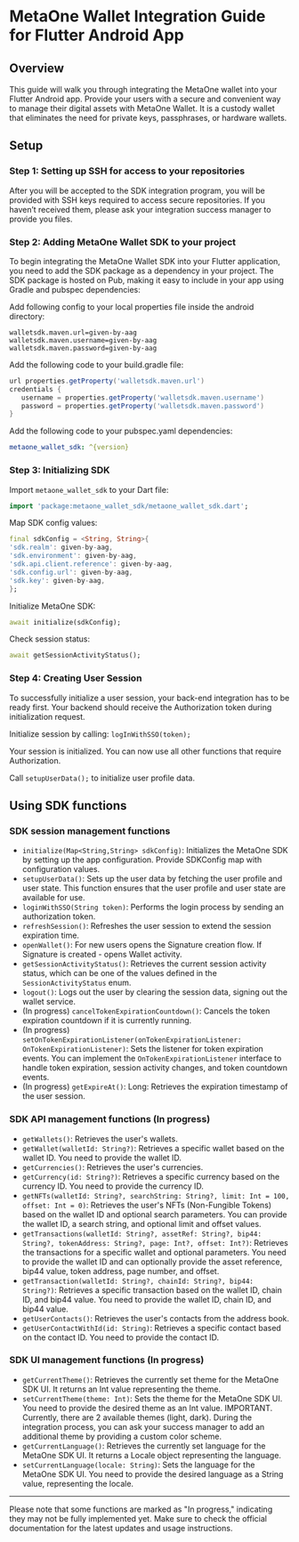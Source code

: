 # MetaOne Wallet Integration Guide for Flutter Android App

## Overview

This guide will walk you through integrating the MetaOne wallet into your Flutter Android app. Provide your users with a secure and convenient way to manage their digital assets with MetaOne Wallet. It is a custody wallet that eliminates the need for private keys, passphrases, or hardware wallets.

## Setup

### Step 1: Setting up SSH for access to your repositories

After you will be accepted to the SDK integration program, you will be provided with SSH keys required to access secure repositories. If you haven’t received them, please ask your integration success manager to provide you files.

### Step 2: Adding MetaOne Wallet SDK to your project

To begin integrating the MetaOne Wallet SDK into your Flutter application, you need to add the SDK package as a dependency in your project. The SDK package is hosted on Pub, making it easy to include in your app using Gradle and pubspec dependencies:

Add following config to your local properties file inside the android directory:
```
walletsdk.maven.url=given-by-aag
walletsdk.maven.username=given-by-aag
walletsdk.maven.password=given-by-aag
```

Add the following code to your build.gradle file:
```gradle
url properties.getProperty('walletsdk.maven.url')
credentials {
   username = properties.getProperty('walletsdk.maven.username')
   password = properties.getProperty('walletsdk.maven.password')
}
```

Add the following code to your pubspec.yaml dependencies:
```yaml
metaone_wallet_sdk: ^{version}
```

### Step 3: Initializing SDK

Import `metaone_wallet_sdk` to your Dart file:
```dart
import 'package:metaone_wallet_sdk/metaone_wallet_sdk.dart';
```

Map SDK config values:
```dart
final sdkConfig = <String, String>{
'sdk.realm': given-by-aag,
'sdk.environment': given-by-aag,
'sdk.api.client.reference': given-by-aag,
'sdk.config.url': given-by-aag,
'sdk.key': given-by-aag,
};
```

Initialize MetaOne SDK:
```dart
await initialize(sdkConfig);
```

Check session status:
```dart
await getSessionActivityStatus();
```

### Step 4: Creating User Session

To successfully initialize a user session, your back-end integration has to be ready first. Your backend should receive the Authorization token during initialization request.

Initialize session by calling: `logInWithSSO(token);`

Your session is initialized. You can now use all other functions that require Authorization.

Call `setupUserData();` to initialize user profile data.

## Using SDK functions

### SDK session management functions

- `initialize(Map<String,String> sdkConfig)`: Initializes the MetaOne SDK by setting up the app configuration. Provide SDKConfig map with configuration values.
- `setupUserData()`: Sets up the user data by fetching the user profile and user state. This function ensures that the user profile and user state are available for use.
- `loginWithSSO(String token)`: Performs the login process by sending an authorization token.
- `refreshSession()`: Refreshes the user session to extend the session expiration time.
- `openWallet()`: For new users opens the Signature creation flow. If Signature is created - opens Wallet activity.
- `getSessionActivityStatus()`: Retrieves the current session activity status, which can be one of the values defined in the `SessionActivityStatus` enum.
- `logout()`: Logs out the user by clearing the session data, signing out the wallet service.
- (In progress) `cancelTokenExpirationCountdown()`: Cancels the token expiration countdown if it is currently running.
- (In progress) `setOnTokenExpirationListener(onTokenExpirationListener: OnTokenExpirationListener)`: Sets the listener for token expiration events. You can implement the `OnTokenExpirationListener` interface to handle token expiration, session activity changes, and token countdown events.
- (In progress) `getExpireAt()`: Long: Retrieves the expiration timestamp of the user session.

### SDK API management functions (In progress)

- `getWallets()`: Retrieves the user's wallets.
- `getWallet(walletId: String?)`: Retrieves a specific wallet based on the wallet ID. You need to provide the wallet ID.
- `getCurrencies()`: Retrieves the user's currencies.
- `getCurrency(id: String?)`: Retrieves a specific currency based on the currency ID. You need to provide the currency ID.
- `getNFTs(walletId: String?, searchString: String?, limit: Int = 100, offset: Int = 0)`: Retrieves the user's NFTs (Non-Fungible Tokens) based on the wallet ID and optional search parameters. You can provide the wallet ID, a search string, and optional limit and offset values.
- `getTransactions(walletId: String?, assetRef: String?, bip44: String?, tokenAddress: String?, page: Int?, offset: Int?)`: Retrieves the transactions for a specific wallet and optional parameters. You need to provide the wallet ID and can optionally provide the asset reference, bip44 value, token address, page number, and offset.
- `getTransaction(walletId: String?, chainId: String?, bip44: String?)`: Retrieves a specific transaction based on the wallet ID, chain ID, and bip44 value. You need to provide the wallet ID, chain ID, and bip44 value.
- `getUserContacts()`: Retrieves the user's contacts from the address book.
- `getUserContactWithId(id: String)`: Retrieves a specific contact based on the contact ID. You need to provide the contact ID.

### SDK UI management functions (In progress)

- `getCurrentTheme()`: Retrieves the currently set theme for the MetaOne SDK UI. It returns an Int value representing the theme.
- `setCurrentTheme(theme: Int)`: Sets the theme for the MetaOne SDK UI. You need to provide the desired theme as an Int value. IMPORTANT. Currently, there are 2 available themes (light, dark). During the integration process, you can ask your success manager to add an additional theme by providing a custom color scheme.
- `getCurrentLanguage()`: Retrieves the currently set language for the MetaOne SDK UI. It returns a Locale object representing the language.
- `setCurrentLanguage(locale: String)`: Sets the language for the MetaOne SDK UI. You need to provide the desired language as a String value, representing the locale.

---

Please note that some functions are marked as "In progress," indicating they may not be fully implemented yet. Make sure to check the official documentation for the latest updates and usage instructions.
